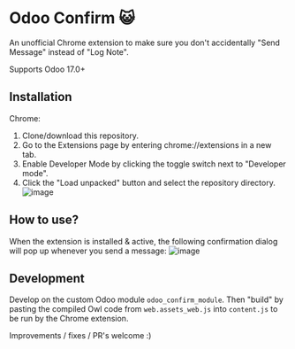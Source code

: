 # Odoo Confirm 😺
An unofficial Chrome extension to make sure you don't accidentally "Send Message" instead of "Log Note".

Supports Odoo 17.0+

## Installation
Chrome:
1. Clone/download this repository.
2. Go to the Extensions page by entering chrome://extensions in a new tab.
3. Enable Developer Mode by clicking the toggle switch next to "Developer mode".
4. Click the "Load unpacked" button and select the repository directory.
![image](https://github.com/user-attachments/assets/8320c909-9f11-4283-b94a-4603cb128af9)

## How to use?
When the extension is installed & active, the following confirmation dialog will pop up whenever you send a message:
![image](https://github.com/user-attachments/assets/c4e6d1cc-9df4-46a7-8dcd-b72d54516cce)

## Development
Develop on the custom Odoo module `odoo_confirm_module`.
Then "build" by pasting the compiled Owl code from `web.assets_web.js` into `content.js` to be run by the Chrome extension.

Improvements / fixes / PR's welcome :)
